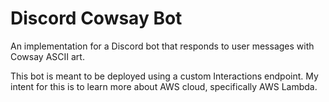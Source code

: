 # Discord Cowsay Bot
An implementation for a Discord bot that responds to user messages with Cowsay ASCII art.

This bot is meant to be deployed using a custom Interactions endpoint. My intent for this is to learn more about AWS cloud, specifically AWS Lambda.
